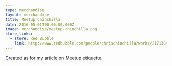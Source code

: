 ```yaml
---
type: merchandise
layout: merchandise
title: Meetup Chinchilla
date: 2016-05-01T00:00:00.000Z
image: merchandise/meetup-chinchilla.png
store_links:
  - store: Red Bubble
    link: http://www.redbubble.com/people/chrischinchilla/works/21713842-meetup-chinchilla?ref=work_carousel_work_portfolio_1
---
```


Created as for my article on Meetup etiquette.
